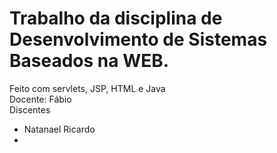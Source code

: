 # Trabalho da disciplina de Desenvolvimento de Sistemas Baseados na WEB. 
Feito com servlets, JSP, HTML e Java <br>
Docente: Fábio <br>
Discentes <br>
- Natanael Ricardo
- 
